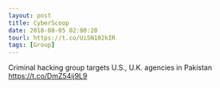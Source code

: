 ```yaml
---
layout: post
title: CyberScoop
date: 2018-08-05 02:00:20
tourl: https://t.co/UiSN102kIR
tags: [Group]
---
```

Criminal hacking group targets U.S., U.K. agencies in Pakistan https://t.co/DmZ54ij9L9